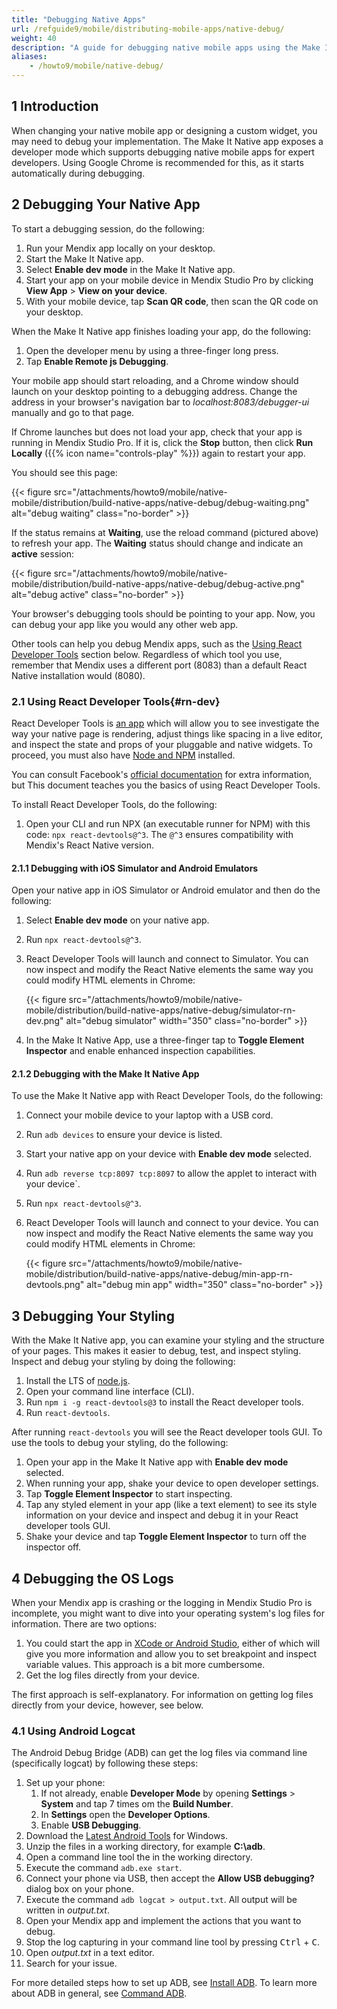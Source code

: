 ```yaml
---
title: "Debugging Native Apps"
url: /refguide9/mobile/distributing-mobile-apps/native-debug/
weight: 40
description: "A guide for debugging native mobile apps using the Make It Native app."
aliases:
    - /howto9/mobile/native-debug/
---
```


## 1 Introduction

When changing your native mobile app or designing a custom widget, you may need to debug your implementation. The Make It Native app exposes a developer mode which supports debugging native mobile apps for expert developers. Using Google Chrome is recommended for this, as it starts automatically during debugging.

## 2 Debugging Your Native App

To start a debugging session, do the following:

1. Run your Mendix app locally on your desktop.
2. Start the Make It Native app.
3. Select **Enable dev mode** in the Make It Native app.
4. Start your app on your mobile device in Mendix Studio Pro by clicking **View App** > **View on your device**.
5. With your mobile device, tap **Scan QR code**, then scan the QR code on your desktop.

When the Make It Native app finishes loading your app, do the following:

1. Open the developer menu by using a three-finger long press.
2. Tap **Enable Remote js Debugging**.

Your mobile app should start reloading, and a Chrome window should launch on your desktop pointing to a debugging address. Change the address in your browser's navigation bar to *localhost:8083/debugger-ui* manually and go to that page.

If Chrome launches but does not load your app, check that your app is running in Mendix Studio Pro. If it is, click the **Stop** button, then click **Run Locally** ({{% icon name="controls-play" %}}) again to restart your app. 

You should see this page:

{{< figure src="/attachments/howto9/mobile/native-mobile/distribution/build-native-apps/native-debug/debug-waiting.png" alt="debug waiting" class="no-border" >}}

If the status remains at **Waiting**, use the reload command (pictured above) to refresh your app. The **Waiting** status should change and indicate an **active** session:

{{< figure src="/attachments/howto9/mobile/native-mobile/distribution/build-native-apps/native-debug/debug-active.png" alt="debug active" class="no-border" >}}

Your browser's debugging tools should be pointing to your app. Now, you can debug your app like you would any other web app. 

Other tools can help you debug Mendix apps, such as the [Using React Developer Tools](#rn-dev) section below. Regardless of which tool you use, remember that Mendix uses a different port (8083) than a default React Native installation would (8080).

### 2.1 Using React Developer Tools{#rn-dev}

React Developer Tools is [an app](https://github.com/facebook/react/tree/main/packages/react-devtools) which will allow you to see investigate the way your native page is rendering, adjust things like spacing in a live editor, and inspect the state and props of your pluggable and native widgets. To proceed, you must also have [Node and NPM](https://nodejs.org/en/download/) installed.

You can consult Facebook's [official documentation](https://reactnative.dev/docs/debugging) for extra information, but This document teaches you the basics of using React Developer Tools. 

To install React Developer Tools, do the following:

1. Open your CLI and run NPX (an executable runner for NPM) with this code: `npx react-devtools@^3`. The `@^3` ensures compatibility with Mendix's React Native version.

#### 2.1.1 Debugging with iOS Simulator and Android Emulators

Open your native app in iOS Simulator or Android emulator and then do the following:

1. Select **Enable dev mode** on your native app.
2. Run `npx react-devtools@^3`.
3. React Developer Tools will launch and connect to Simulator. You can now inspect and modify the React Native elements the same way you could modify HTML elements in Chrome:

    {{< figure src="/attachments/howto9/mobile/native-mobile/distribution/build-native-apps/native-debug/simulator-rn-dev.png" alt="debug simulator"   width="350"  class="no-border" >}}

4. In the Make It Native App, use a three-finger tap to **Toggle Element Inspector** and enable enhanced inspection capabilities.

#### 2.1.2 Debugging with the Make It Native App

To use the Make It Native app with React Developer Tools, do the following: 

1. Connect your mobile device to your laptop with a USB cord.
2. Run `adb devices` to ensure your device is listed.
3. Start your native app on your device with **Enable dev mode** selected.
4. Run `adb reverse tcp:8097 tcp:8097` to allow the applet to interact  with your device`.
5. Run `npx react-devtools@^3`.
6. React Developer Tools will launch and connect to your device. You can now inspect and modify the React Native elements the same way you could modify HTML elements in Chrome:

    {{< figure src="/attachments/howto9/mobile/native-mobile/distribution/build-native-apps/native-debug/min-app-rn-devtools.png" alt="debug min app"   width="350"  class="no-border" >}}

## 3 Debugging Your Styling

With the Make It Native app, you can examine your styling and the structure of your pages. This makes it easier to debug, test, and inspect styling. Inspect and debug your styling by doing the following:

1. Install the LTS of [node.js](https://nodejs.org/en/).
2. Open your command line interface (CLI).
3. Run `npm i -g react-devtools@3` to install the React developer tools.
4. Run `react-devtools`.

After running `react-devtools` you will see the React developer tools GUI. To use the tools to debug your styling, do the following:

1. Open your app in the Make It Native app with **Enable dev mode** selected.
2. When running your app, shake your device to open developer settings.
3. Tap **Toggle Element Inspector** to start inspecting. 
4. Tap any styled element in your app (like a text element) to see its style information on your device and inspect and debug it in your React developer tools GUI.
5. Shake your device and tap **Toggle Element Inspector** to turn off the inspector off.

## 4 Debugging the OS Logs

When your Mendix app is crashing or the logging in Mendix Studio Pro is incomplete, you might want to dive into your operating system's log files for information. There are two options:

1. You could start the app in [XCode or Android Studio](/refguide9/mobile/distributing-mobile-apps/building-native-apps/native-build-locally/#building-app-project), either of which will give you more information and allow you to set breakpoint and inspect variable values. This approach is a bit more cumbersome. 
1. Get the log files directly from your device.

The first approach is self-explanatory. For information on getting log files directly from your device, however, see below.

### 4.1 Using Android Logcat

The Android Debug Bridge (ADB) can get the log files via command line (specifically logcat) by following these steps:

1. Set up your phone:<br />
    1. If not already, enable **Developer Mode** by opening **Settings** > **System** and tap 7 times om the **Build Number**.<br />
    1. In **Settings** open the **Developer Options**.<br />
    1. Enable **USB Debugging**.
1. Download the [Latest Android Tools](https://dl.google.com/android/repository/platform-tools-latest-windows.zip) for Windows.
1. Unzip the files in a working directory, for example **C:\adb**.
1. Open a command line tool the in the working directory.
1. Execute the command `adb.exe start`.
1. Connect your phone via USB, then accept the **Allow USB debugging?** dialog box on your phone.
1. Execute the command `adb logcat > output.txt`. All output will be written in *output.txt*.
1. Open your Mendix app and implement the actions that you want to debug.
1. Stop the log capturing in your command line tool by pressing <kbd>Ctrl</kbd> + <kbd>C</kbd>.
1. Open *output.txt* in a text editor.
1. Search for your issue.

For more detailed steps how to set up ADB, see [Install ADB](https://www.xda-developers.com/install-adb-windows-macos-linux/). To learn more about ADB in general, see [Command ADB](https://developer.android.com/studio/command-line/adb).
